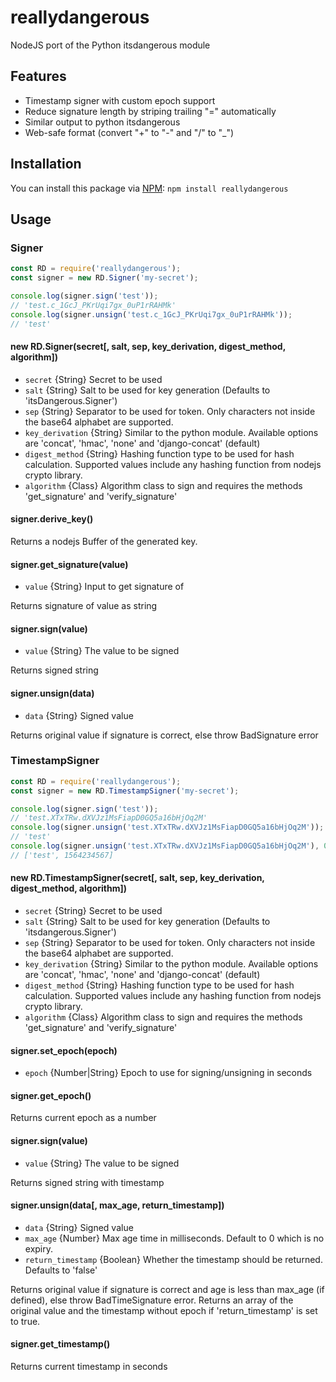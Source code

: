 # reallydangerous
NodeJS port of the Python itsdangerous module

## Features
- Timestamp signer with custom epoch support
- Reduce signature length by striping trailing "=" automatically
- Similar output to python itsdangerous
- Web-safe format (convert "+" to "-" and "/" to "_")

## Installation
You can install this package via [NPM](https://npmjs.org/package/reallydangerous): `npm install reallydangerous`

## Usage
### Signer
```javascript
const RD = require('reallydangerous');
const signer = new RD.Signer('my-secret');

console.log(signer.sign('test'));
// 'test.c_1GcJ_PKrUqi7gx_0uP1rRAHMk'
console.log(signer.unsign('test.c_1GcJ_PKrUqi7gx_0uP1rRAHMk'));
// 'test'
```
#### new RD.Signer(secret[, salt, sep, key_derivation, digest_method, algorithm])
* `secret` {String} Secret to be used
* `salt` {String} Salt to be used for key generation (Defaults to 'itsDangerous.Signer')
* `sep` {String} Separator to be used for token. Only characters not inside the base64 alphabet are supported.
* `key_derivation` {String} Similar to the python module. Available options are 'concat', 'hmac', 'none' and 'django-concat' (default)
* `digest_method` {String} Hashing function type to be used for hash calculation. Supported values include any hashing function from nodejs crypto library.
* `algorithm` {Class} Algorithm class to sign and requires the methods 'get_signature' and 'verify_signature'

#### signer.derive_key()
Returns a nodejs Buffer of the generated key.

#### signer.get_signature(value)
* `value` {String} Input to get signature of

Returns signature of value as string

#### signer.sign(value)
* `value` {String} The value to be signed

Returns signed string

#### signer.unsign(data)
* `data` {String} Signed value

Returns original value if signature is correct, else throw BadSignature error

### TimestampSigner
```javascript
const RD = require('reallydangerous');
const signer = new RD.TimestampSigner('my-secret');

console.log(signer.sign('test'));
// 'test.XTxTRw.dXVJz1MsFiapD0GQ5a16bHjOq2M'
console.log(signer.unsign('test.XTxTRw.dXVJz1MsFiapD0GQ5a16bHjOq2M'));
// 'test'
console.log(signer.unsign('test.XTxTRw.dXVJz1MsFiapD0GQ5a16bHjOq2M'), 0, true);
// ['test', 1564234567]
```

#### new RD.TimestampSigner(secret[, salt, sep, key_derivation, digest_method, algorithm])
* `secret` {String} Secret to be used
* `salt` {String} Salt to be used for key generation (Defaults to 'itsdangerous.Signer')
* `sep` {String} Separator to be used for token. Only characters not inside the base64 alphabet are supported.
* `key_derivation` {String} Similar to the python module. Available options are 'concat', 'hmac', 'none' and 'django-concat' (default)
* `digest_method` {String} Hashing function type to be used for hash calculation. Supported values include any hashing function from nodejs crypto library.
* `algorithm` {Class} Algorithm class to sign and requires the methods 'get_signature' and 'verify_signature'

#### signer.set_epoch(epoch)
* `epoch` {Number|String} Epoch to use for signing/unsigning in seconds

#### signer.get_epoch()
Returns current epoch as a number

#### signer.sign(value)
* `value` {String} The value to be signed

Returns signed string with timestamp

#### signer.unsign(data[, max_age, return_timestamp])
* `data` {String} Signed value
* `max_age` {Number} Max age time in milliseconds. Default to 0 which is no expiry.
* `return_timestamp` {Boolean} Whether the timestamp should be returned. Defaults to 'false'

Returns original value if signature is correct and age is less than max_age (if defined), else throw BadTimeSignature error. Returns an array of the original value and the timestamp without epoch if 'return_timestamp' is set to true.

#### signer.get_timestamp()
Returns current timestamp in seconds

